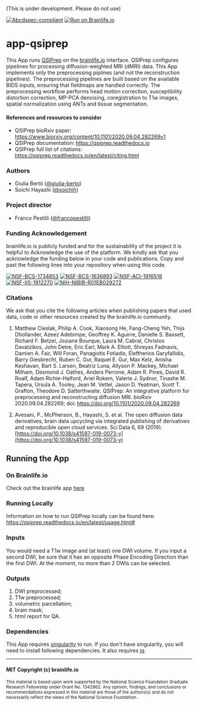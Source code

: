 (This is under development. Please do not use)

[![Abcdspec-compliant](https://img.shields.io/badge/ABCD_Spec-v1.1-green.svg)](https://github.com/brain-life/abcd-spec)
[![Run on Brainlife.io](https://img.shields.io/badge/Brainlife-brainlife.app.246-blue.svg)](https://doi.org/10.25663/brainlife.app.246)

# app-qsiprep

This App runs [QSIPrep](https://github.com/pennbbl/qsiprep) on the [brainlife.io](https://brainlife.io/) interface. QSIPrep configures pipelines for processing diffusion-weighted MRI (dMRI) data. This App implements only the preprocessing piplines (and not the reconstruction pipelines). The preprocessing pipelines are built based on the available BIDS inputs, ensuring that fieldmaps are handled correctly. The preprocessing workflow performs head motion correction, susceptibility distortion correction, MP-PCA denoising, coregistration to T1w images, spatial normalization using ANTs and tissue segmentation.

#### References and resources to consider
* QSIPrep bioRxiv paper: https://www.biorxiv.org/content/10.1101/2020.09.04.282269v1
* QSIPrep documentation: https://qsiprep.readthedocs.io
* QSIPrep full list of citations: https://qsiprep.readthedocs.io/en/latest/citing.html 

### Authors
- Giulia Bertò ([@giulia-berto](https://github.com/giulia-berto))
- Soichi Hayashi ([@soichih](https://github.com/soichih))

### Project director
- Franco Pestilli ([@francopestilli](https://github.com/francopestilli))

### Funding Acknowledgement
brainlife.io is publicly funded and for the sustainability of the project it is helpful to Acknowledge the use of the platform. We kindly ask that you acknowledge the funding below in your code and publications. Copy and past the following lines into your repository when using this code.

[![NSF-BCS-1734853](https://img.shields.io/badge/NSF_BCS-1734853-blue.svg)](https://nsf.gov/awardsearch/showAward?AWD_ID=1734853)
[![NSF-BCS-1636893](https://img.shields.io/badge/NSF_BCS-1636893-blue.svg)](https://nsf.gov/awardsearch/showAward?AWD_ID=1636893)
[![NSF-ACI-1916518](https://img.shields.io/badge/NSF_ACI-1916518-blue.svg)](https://nsf.gov/awardsearch/showAward?AWD_ID=1916518)
[![NSF-IIS-1912270](https://img.shields.io/badge/NSF_IIS-1912270-blue.svg)](https://nsf.gov/awardsearch/showAward?AWD_ID=1912270)
[![NIH-NIBIB-R01EB029272](https://img.shields.io/badge/NIH_NIBIB-R01EB029272-green.svg)](https://grantome.com/grant/NIH/R01-EB029272-01)

### Citations
We ask that you cite the following articles when publishing papers that used data, code or other resources created by the brainlife.io community.

1. Matthew Cieslak, Philip A. Cook, Xiaosong He, Fang-Cheng Yeh, Thijs Dhollander, Azeez Adebimpe, Geoffrey K. Aguirre, Danielle S. Bassett, Richard F. Betzel, Josiane Bourque, Laura M. Cabral, Christos Davatzikos, John Detre, Eric Earl, Mark A. Elliott, Shreyas Fadnavis, Damien A. Fair, Will Foran, Panagiotis Fotiadis, Eleftherios Garyfallidis, Barry Giesbrecht, Ruben C. Gur, Raquel E. Gur, Max Kelz, Anisha Keshavan, Bart S. Larsen, Beatriz Luna, Allyson P. Mackey, Michael Milham, Desmond J. Oathes, Anders Perrone, Adam R. Pines, David R. Roalf, Adam Richie-Halford, Ariel Rokem, Valerie J. Sydnor, Tinashe M. Tapera, Ursula A. Tooley, Jean M. Vettel, Jason D. Yeatman, Scott T. Grafton, Theodore D. Satterthwaite. QSIPrep: An integrative platform for preprocessing and reconstructing diffusion MRI.
bioRxiv 2020.09.04.282269; doi: https://doi.org/10.1101/2020.09.04.282269

2. Avesani, P., McPherson, B., Hayashi, S. et al. The open diffusion data derivatives, brain data upcycling via integrated publishing of derivatives and reproducible open cloud services. Sci Data 6, 69 (2019). [https://doi.org/10.1038/s41597-019-0073-y](https://doi.org/10.1038/s41597-019-0073-y)

## Running the App 

### On Brainlife.io

Check out the brainlife app [here](https://doi.org/10.25663/brainlife.app.246)

### Running Locally

Information on how to run QSIPrep locally can be found here: https://qsiprep.readthedocs.io/en/latest/usage.html#

### Inputs

You would need a T1w image and (at least) one DWI volume. If you input a second DWI, be sure that it has an opposite Phase Encoding Direction than the first DWI. At the moment, no more than 2 DWIs can be selected.
  
### Outputs
  
1) DWI preprocessed;
2) T1w preprocessed;
3) volumetric parcellation;
4) brain mask;
5) html report for QA.
  
### Dependencies

This App requires [singularity](https://www.sylabs.io/singularity/) to run. If you don't have singularity, you will need to install following dependencies. It also requires [jq](https://stedolan.github.io/jq/).

---

#### MIT Copyright (c) brainlife.io

<sub> This material is based upon work supported by the National Science Foundation Graduate Research Fellowship under Grant No. 1342962. Any opinion, findings, and conclusions or recommendations expressed in this material are those of the authors(s) and do not necessarily reflect the views of the National Science Foundation. </sub>
